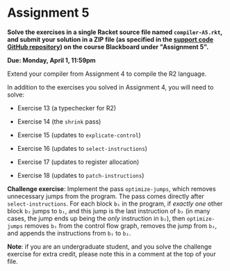 # Assignment 5

**Solve the exercises in a single Racket source file named
  `compiler-A5.rkt`, and submit your solution in a ZIP file (as
  specified in the [support code GitHub
  repository](https://github.com/jnear/compiler-construction-assignments))
  on the course Blackboard under "Assignment 5".**

**Due: Monday, April 1, 11:59pm**

Extend your compiler from Assignment 4 to compile the R2 language.

In addition to the exercises you solved in Assignment 4, you will need
to solve:

- Exercise 13 (a typechecker for R2)

- Exercise 14 (the `shrink` pass)

- Exercise 15 (updates to `explicate-control`)

- Exercise 16 (updates to `select-instructions`)

- Exercise 17 (updates to register allocation)

- Exercise 18 (updates to `patch-instructions`)

**Challenge exercise**: Implement the pass `optimize-jumps`, which
removes unnecessary jumps from the program. The pass comes directly
after `select-instructions`. For each block `b₁` in the program, if
*exactly one* other block `b₂` jumps to `b₁`, and this jump is the
last instruction of `b₂` (in many cases, the jump ends up being the
*only* instruction in `b₂`), then `optimize-jumps` removes `b₁` from
the control flow graph, removes the jump from `b₂`, and appends the
instructions from `b₁` to `b₂`.

**Note**: if you are an undergraduate student, and you solve the
  challenge exercise for extra credit, please note this in a comment
  at the top of your file.
